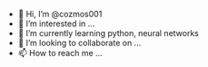 - 👋 Hi, I’m @cozmos001
- 👀 I’m interested in ...
- 🌱 I’m currently learning python, neural networks
- 💞️ I’m looking to collaborate on ...
- 📫 How to reach me ...

<!---
cozmos001/cozmos001 is a ✨ special ✨ repository because its `README.md` (this file) appears on your GitHub profile.
You can click the Preview link to take a look at your changes.
--->
